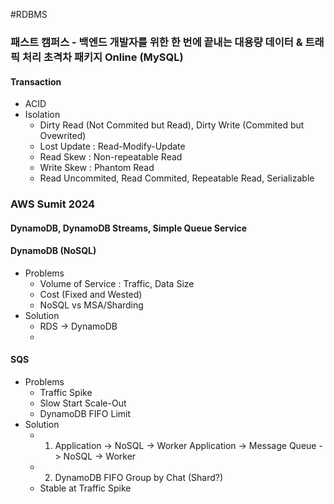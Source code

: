 #RDBMS

### 패스트 캠퍼스 - 백엔드 개발자를 위한 한 번에 끝내는 대용량 데이터 & 트래픽 처리 초격차 패키지 Online (MySQL)

#### Transaction
* ACID
* Isolation
	* Dirty Read (Not Commited but Read), Dirty Write (Commited but Ovewrited)
	* Lost Update : Read-Modify-Update
	* Read Skew : Non-repeatable Read
	* Write Skew : Phantom Read
	* Read Uncommited, Read Commited, Repeatable Read, Serializable

### AWS Sumit 2024

#### DynamoDB, DynamoDB Streams, Simple Queue Service

#### DynamoDB (NoSQL)
* Problems
	* Volume of Service : Traffic, Data Size
	* Cost (Fixed and Wested)
	* NoSQL vs MSA/Sharding
* Solution
	* RDS -> DynamoDB
	* 
#### SQS
* Problems
	* Traffic Spike
	* Slow Start Scale-Out
	* DynamoDB FIFO Limit
* Solution
	* 1) Application -> NoSQL -> Worker
	    Application -> Message Queue -> NoSQL -> Worker
	* 2) DynamoDB FIFO Group by Chat (Shard?)
	* Stable at Traffic Spike